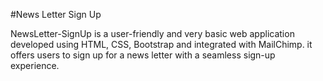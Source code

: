 #News Letter Sign Up

NewsLetter-SignUp is a user-friendly and very basic web application developed 
using HTML, CSS, Bootstrap and integrated with MailChimp. it offers users to 
sign up for a news letter with a seamless sign-up experience.
